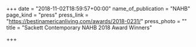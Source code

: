 +++
date = "2018-11-02T18:59:57+00:00"
name_of_publication = "NAHB"
page_kind = "press"
press_link = "https://bestinamericanliving.com/awards/2018-0231/"
press_photo = ""
title = "Sackett Contemporary NAHB 2018 Award Winners"

+++
